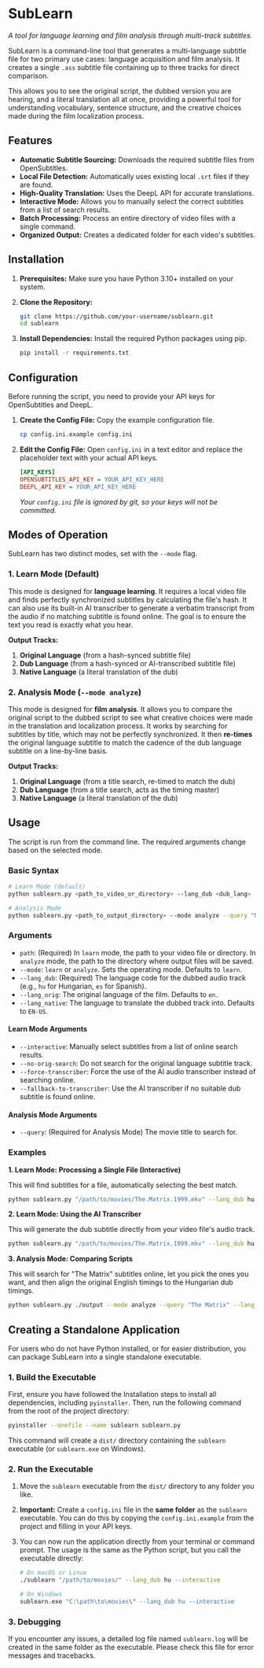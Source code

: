 # SubLearn

*A tool for language learning and film analysis through multi-track subtitles.*

SubLearn is a command-line tool that generates a multi-language subtitle file for two primary use cases: language acquisition and film analysis. It creates a single `.ass` subtitle file containing up to three tracks for direct comparison.

This allows you to see the original script, the dubbed version you are hearing, and a literal translation all at once, providing a powerful tool for understanding vocabulary, sentence structure, and the creative choices made during the film localization process.

## Features

-   **Automatic Subtitle Sourcing:** Downloads the required subtitle files from OpenSubtitles.
-   **Local File Detection:** Automatically uses existing local `.srt` files if they are found.
-   **High-Quality Translation:** Uses the DeepL API for accurate translations.
-   **Interactive Mode:** Allows you to manually select the correct subtitles from a list of search results.
-   **Batch Processing:** Process an entire directory of video files with a single command.
-   **Organized Output:** Creates a dedicated folder for each video's subtitles.

## Installation

1.  **Prerequisites:** Make sure you have Python 3.10+ installed on your system.

2.  **Clone the Repository:**
    ```bash
    git clone https://github.com/your-username/sublearn.git
    cd sublearn
    ```

3.  **Install Dependencies:** Install the required Python packages using pip.
    ```bash
    pip install -r requirements.txt
    ```

## Configuration

Before running the script, you need to provide your API keys for OpenSubtitles and DeepL.

1.  **Create the Config File:** Copy the example configuration file.
    ```bash
    cp config.ini.example config.ini
    ```

2.  **Edit the Config File:** Open `config.ini` in a text editor and replace the placeholder text with your actual API keys.
    ```ini
    [API_KEYS]
    OPENSUBTITLES_API_KEY = YOUR_API_KEY_HERE
    DEEPL_API_KEY = YOUR_API_KEY_HERE
    ```
    *Your `config.ini` file is ignored by git, so your keys will not be committed.*

## Modes of Operation

SubLearn has two distinct modes, set with the `--mode` flag.

### 1. Learn Mode (Default)

This mode is designed for **language learning**. It requires a local video file and finds perfectly synchronized subtitles by calculating the file's hash. It can also use its built-in AI transcriber to generate a verbatim transcript from the audio if no matching subtitle is found online. The goal is to ensure the text you read is exactly what you hear.

**Output Tracks:**
1.  **Original Language** (from a hash-synced subtitle file)
2.  **Dub Language** (from a hash-synced or AI-transcribed subtitle file)
3.  **Native Language** (a literal translation of the dub)

### 2. Analysis Mode (`--mode analyze`)

This mode is designed for **film analysis**. It allows you to compare the original script to the dubbed script to see what creative choices were made in the translation and localization process. It works by searching for subtitles by title, which may not be perfectly synchronized. It then **re-times** the original language subtitle to match the cadence of the dub language subtitle on a line-by-line basis.

**Output Tracks:**
1.  **Original Language** (from a title search, re-timed to match the dub)
2.  **Dub Language** (from a title search, acts as the timing master)
3.  **Native Language** (a literal translation of the dub)

## Usage

The script is run from the command line. The required arguments change based on the selected mode.

### Basic Syntax

```bash
# Learn Mode (default)
python sublearn.py <path_to_video_or_directory> --lang_dub <dub_lang> [options]

# Analysis Mode
python sublearn.py <path_to_output_directory> --mode analyze --query "Movie Title" --lang_dub <dub_lang> [options]
```

### Arguments

-   `path`: (Required) In `learn` mode, the path to your video file or directory. In `analyze` mode, the path to the directory where output files will be saved.
-   `--mode`: `learn` or `analyze`. Sets the operating mode. Defaults to `learn`.
-   `--lang_dub`: (Required) The language code for the dubbed audio track (e.g., `hu` for Hungarian, `es` for Spanish).
-   `--lang_orig`: The original language of the film. Defaults to `en`.
-   `--lang_native`: The language to translate the dubbed track into. Defaults to `EN-US`.

#### Learn Mode Arguments
-   `--interactive`: Manually select subtitles from a list of online search results.
-   `--no-orig-search`: Do not search for the original language subtitle track.
-   `--force-transcriber`: Force the use of the AI audio transcriber instead of searching online.
-   `--fallback-to-transcriber`: Use the AI transcriber if no suitable dub subtitle is found online.

#### Analysis Mode Arguments
-   `--query`: (Required for Analysis Mode) The movie title to search for.

### Examples

**1. Learn Mode: Processing a Single File (Interactive)**

This will find subtitles for a file, automatically selecting the best match.

```bash
python sublearn.py "/path/to/movies/The.Matrix.1999.mkv" --lang_dub hu
```

**2. Learn Mode: Using the AI Transcriber**

This will generate the dub subtitle directly from your video file's audio track.

```bash
python sublearn.py "/path/to/movies/The.Matrix.1999.mkv" --lang_dub hu --force-transcriber
```

**3. Analysis Mode: Comparing Scripts**

This will search for "The Matrix" subtitles online, let you pick the ones you want, and then align the original English timings to the Hungarian dub timings.

```bash
python sublearn.py ./output --mode analyze --query "The Matrix" --lang_orig en --lang_dub hu
```

## Creating a Standalone Application

For users who do not have Python installed, or for easier distribution, you can package SubLearn into a single standalone executable.

### 1. Build the Executable

First, ensure you have followed the Installation steps to install all dependencies, including `pyinstaller`. Then, run the following command from the root of the project directory:

```bash
pyinstaller --onefile --name sublearn sublearn.py
```

This command will create a `dist/` directory containing the `sublearn` executable (or `sublearn.exe` on Windows).

### 2. Run the Executable

1.  Move the `sublearn` executable from the `dist/` directory to any folder you like.
2.  **Important:** Create a `config.ini` file in the **same folder** as the `sublearn` executable. You can do this by copying the `config.ini.example` from the project and filling in your API keys.
3.  You can now run the application directly from your terminal or command prompt. The usage is the same as the Python script, but you call the executable directly:

    ```bash
    # On macOS or Linux
    ./sublearn "/path/to/movies/" --lang_dub hu --interactive

    # On Windows
    sublearn.exe "C:\path\to\movies\" --lang_dub hu --interactive
    ```

### 3. Debugging

If you encounter any issues, a detailed log file named `sublearn.log` will be created in the same folder as the executable. Please check this file for error messages and tracebacks.
